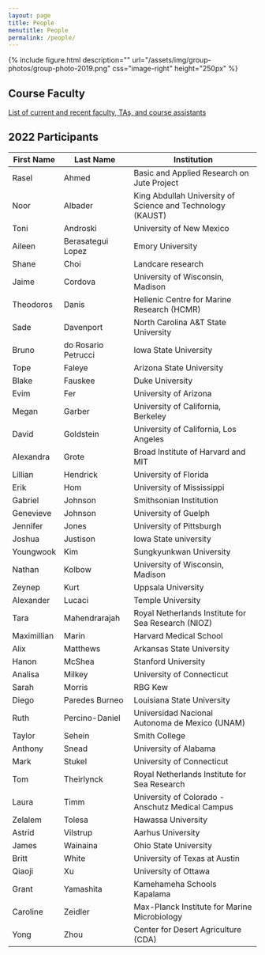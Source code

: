 ```yaml
---
layout: page
title: People
menutitle: People
permalink: /people/
---
```

{% include figure.html description="" url="/assets/img/group-photos/group-photo-2019.png" css="image-right" height="250px" %}

## Course Faculty

[List of current and recent faculty, TAs, and course assistants](/faculty/)

## 2022 Participants

|            First Name |           Last Name |                                                Institution |
|     ----------------- |   ----------------- | ---------------------------------------------------------- |
|                 Rasel |               Ahmed |                 Basic and Applied Research on Jute Project |
|                  Noor |             Albader | King Abdullah University of Science and Technology (KAUST) |
|                  Toni |            Androski |                                   University of New Mexico |
|                Aileen |   Berasategui Lopez |                                           Emory University |
|                 Shane |                Choi |                                          Landcare research |
|                 Jaime |             Cordova |                           University of Wisconsin, Madison |
|             Theodoros |               Danis |                 Hellenic Centre for Marine Research (HCMR) |
|                  Sade |           Davenport |                        North Carolina A&T State University |
|                 Bruno | do Rosario Petrucci |                                      Iowa State University |
|                 Tope  |              Faleye |                                   Arizona State University |
|                 Blake |             Fauskee |                                            Duke University |
|                 Evim  |                 Fer |                                      University of Arizona |
|                 Megan |              Garber |                         University of California, Berkeley |
|                 David |           Goldstein |                      University of California, Los Angeles |
|             Alexandra |               Grote |                         Broad Institute of Harvard and MIT |
|               Lillian |            Hendrick |                                      University of Florida |
|                  Erik |                 Hom |                                  University of Mississippi |
|               Gabriel |             Johnson |                                    Smithsonian Institution |
|             Genevieve |             Johnson |                                       University of Guelph |
|              Jennifer |               Jones |                                   University of Pittsburgh |
|                Joshua |            Justison |                                      Iowa State university |
|             Youngwook |                 Kim |                                    Sungkyunkwan University |
|                Nathan |              Kolbow |                           University of Wisconsin, Madison |
|                Zeynep |                Kurt |                                         Uppsala University |
|             Alexander |              Lucaci |                                          Temple University |
|                  Tara |       Mahendrarajah |        Royal Netherlands Institute for Sea Research (NIOZ) |
|           Maximillian |               Marin |                                     Harvard Medical School |
|                  Alix |            Matthews |                                  Arkansas State University |
|                 Hanon |              McShea |                                        Stanford University |
|               Analisa |              Milkey |                                  University of Connecticut |
|                 Sarah |              Morris |                                                    RBG Kew |
|                 Diego |      Paredes Burneo |                                 Louisiana State University |
|                  Ruth |      Percino-Daniel |             Universidad Nacional Autonoma de Mexico (UNAM) |
|                Taylor |              Sehein |                                              Smith College |
|               Anthony |               Snead |                                      University of Alabama |
|                  Mark |              Stukel |                                  University of Connecticut |
|                   Tom |          Theirlynck |               Royal Netherlands Institute for Sea Research |
|                 Laura |                Timm |           University of Colorado - Anschutz Medical Campus |
|              Zelalem  |              Tolesa |                                         Hawassa University |
|                Astrid |            Vilstrup |                                          Aarhus University |
|                 James |            Wainaina |                                      Ohio State University |
|                 Britt |               White |                              University of Texas at Austin |
|                Qiaoji |                  Xu |                                       University of Ottawa |
|                 Grant |           Yamashita |                                Kamehameha Schools Kapalama |
|              Caroline |             Zeidler |               Max-Planck Institute for Marine Microbiology |
|                  Yong |                Zhou |                        Center for Desert Agriculture (CDA) |
